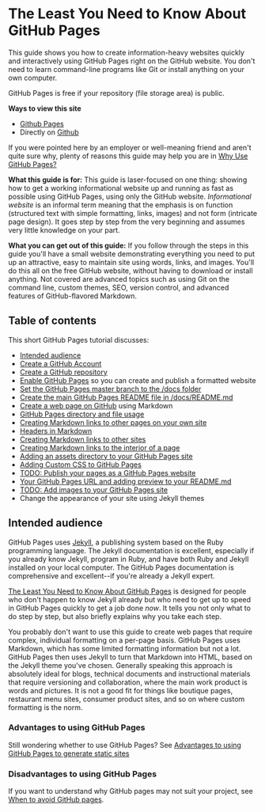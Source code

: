 # The Least You Need to Know About GitHub Pages

This guide shows you how to create information-heavy websites quickly 
and interactively using GitHub Pages right on the GitHub website. You
don't need to learn command-line programs like Git or install anything
on your own computer.

GitHub Pages is free if your repository (file storage area) is public.

**Ways to view this site**
* [Github Pages](https://tomcam.github.io/least-github-pages/)
* Directly on [Github](https://github.com/tomcam/least-github-pages/) 

If you were pointed here by an employer or well-meaning friend and aren't quite sure why, 
plenty of reasons this guide may help you are in [Why Use GitHub Pages?](why-use-github-pages.md)

**What this guide is for:** This guide is laser-focused on one thing: showing how to get a working informational website up and running as fast
as possible using GitHub Pages, using only the GitHub website. *Informational website* is an informal term meaning that the emphasis is on
function (structured text with simple formatting, links, images) and not form (intricate page design). It goes step by step from the very beginning
and assumes very little knowledge on your part.

**What you can get out of this guide:**  If you follow through the steps in this guide you'll have a small website demonstrating everything you need to put up an attractive, easy to maintain site using words, links, and images. 
You'll do this all on the free GitHub website, without having to download or install anything.
Not covered are advanced topics such as using Git on the command line, custom themes, SEO, version control,
and advanced features of GitHub-flavored Markdown.

## Table of contents

This short GitHub Pages tutorial discusses:

* [Intended audience](#intended-audience)
* [Create a GitHub Account](creating-github-account.md)
* [Create a GitHub repository](creating-github-repository.md)
* [Enable GitHub Pages](enable-github-pages.md) so you can create and publish a formatted website 
* [Set the GitHub Pages master branch to the /docs folder](set-github-pages-master-branch.md)
* [Create the main GitHub Pages README file in /docs/README.md](github-pages-create-readme.md)
* [Create a web page on GitHub](create-page-github.md) using Markdown
* [GitHub Pages directory and file usage](github-pages-directory-file-usage.md)
* [Creating Markdown links to other pages on your own site](markdown-links.md)
* [Headers in Markdown](markdown-headers.md)
* [Creating Markdown links to other sites](markdown-links-to-other-sites.md)
* [Creating Markdown links to the interior of a page](markdown-link-page-interior.md)
* [Adding an assets directory to your GitHub Pages site](customizing-github-pages-css.md#assets)
* [Adding Custom CSS to GitHub Pages](customizing-github-pages-css.md##css)
* [TODO: Publish your pages as a GitHub Pages website](publish-to-github-pages.md)
* [Your GitHub Pages URL and adding preview to your README.md](add-github-pages-preview.md)
* [TODO: Add images to your GitHub Pages site](adding-images-github-pages-site.md)
* Change the appearance of your site using Jekyll themes

## Intended audience

GitHub Pages uses [Jekyll](https://jekyllrb.com), a publishing system based on the Ruby programming language. The Jekyll documentation is excellent, especially if you already know Jekyll, program in Ruby, and have both Ruby and Jekyll installed on your local computer. The GitHub Pages documentation is comprehensive and excellent--if you're already a Jekyll expert.

[The Least You Need to Know About GitHub Pages](./) is designed for people who don't happen to know Jekyll already but who need to get up to speed in GitHub Pages quickly to get a job done *now*. It tells you not only what to do step by step,
but also briefly explains why you take each step.

You probably don't want to use this guide to create web pages that require complex, individual formatting on a per-page basis. 
GitHub Pages uses Markdown, which has some limited formatting information but not a lot.
GitHub Pages then uses Jekyll to turn that Markdown into HTML, based on the Jekyll theme you've chosen. Generally speaking this approach is
absolutely ideal for blogs, technical documents and instructional materials that require versioning and collaboration, where the
main work product is words and pictures. It is not a good fit for things like boutique pages, restaurant menu sites, consumer product sites, and so on where
custom formatting is the norm. 

### Advantages to using GitHub Pages

Still wondering whether to use GitHub Pages? See [Advantages to using GitHub Pages to generate static sites](github-pages-advantages.md)

### Disadvantages to using GitHub Pages

If you want to understand why GitHub pages may not suit your project, see [When to avoid GitHub pages](github-pages-disadvantages.md).

